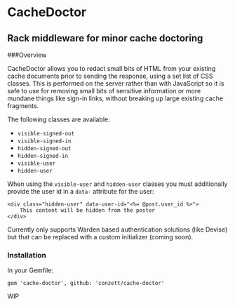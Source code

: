 # CacheDoctor
## Rack middleware for minor cache doctoring

###Overview

CacheDoctor allows you to redact small bits of HTML from your existing cache
 documents prior to sending the response, using a set list of CSS classes.
 This is performed on the server rather than with JavaScript so it is safe to
  use for removing small bits of sensitive information or more mundane things
   like sign-in links, without breaking up large existing cache fragments.

The following classes are available:
- `visible-signed-out`
- `visible-signed-in`
- `hidden-signed-out`
- `hidden-signed-in`
- `visible-user`
- `hidden-user`

When using the `visible-user` and `hidden-user` classes you must additionally
 provide the user id in a `data-` attribute for the user:

    <div class="hidden-user" data-user-id="<%= @post.user_id %>">
        This content will be hidden from the poster
    </div>

Currently only supports Warden based authentication solutions (like Devise) but
that can be replaced with a custom initializer (coming soon).

### Installation

In your Gemfile:

`gem 'cache-doctor', github: 'conzett/cache-doctor'`

WIP
